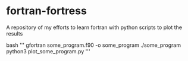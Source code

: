 # fortran-fortress
A repository of my efforts to learn fortran with python scripts to plot the results

bash
'''
gfortran some_program.f90 -o some_program
./some_program
python3 plot_some_program.py
'''
